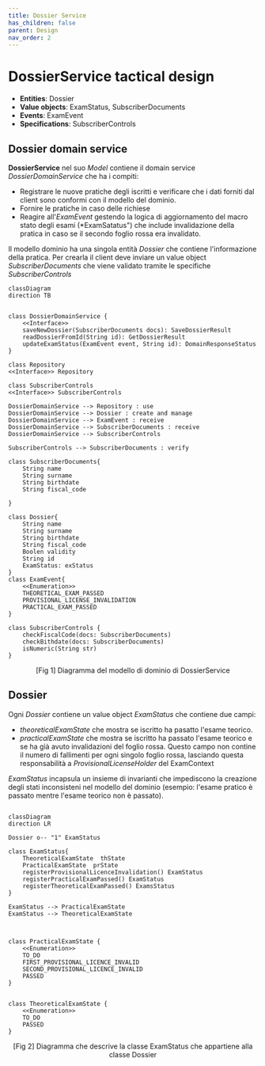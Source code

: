 ```yaml
---
title: Dossier Service 
has_children: false
parent: Design
nav_order: 2
---
```


# DossierService tactical design

- **Entities**: Dossier
- **Value objects**:  ExamStatus, SubscriberDocuments
- **Events**: ExamEvent
- **Specifications**: SubscriberControls


## Dossier domain service
**DossierService** nel suo *Model* contiene il domain service *DossierDomainService* che ha i compiti: 
- Registrare le nuove pratiche degli iscritti e verificare che i dati forniti dal client sono conformi con il modello del dominio.
- Fornire le pratiche in caso delle richiese
- Reagire all'*ExamEvent* gestendo la logica di aggiornamento del macro stato degli esami (*ExamSatatus") che include invalidazione della pratica in caso se il secondo foglio rossa era invalidato.

Il modello dominio ha una singola entità *Dossier* che contiene l'informazione della pratica. Per crearla il client deve inviare un value object *SubscriberDocuments* che viene validato tramite le specifiche *SubscriberControls*

```mermaid
classDiagram
direction TB


class DossierDomainService {
    <<Interface>>
    saveNewDossier(SubscriberDocuments docs): SaveDossierResult
    readDossierFromId(String id): GetDossierResult
    updateExamStatus(ExamEvent event, String id): DomainResponseStatus
}

class Repository 
<<Interface>> Repository 

class SubscriberControls 
<<Interface>> SubscriberControls 

DossierDomainService --> Repository : use
DossierDomainService --> Dossier : create and manage
DossierDomainService --> ExamEvent : receive
DossierDomainService --> SubscriberDocuments : receive
DossierDomainService --> SubscriberControls 

SubscriberControls --> SubscriberDocuments : verify

class SubscriberDocuments{
    String name
    String surname
    String birthdate
    String fiscal_code

}

class Dossier{
    String name
    String surname
    String birthdate
    String fiscal_code
    Boolen validity
    String id
    ExamStatus: exStatus
}
class ExamEvent{
    <<Enumeration>>
    THEORETICAL_EXAM_PASSED
    PROVISIONAL_LICENSE_INVALIDATION
    PRACTICAL_EXAM_PASSED
}

class SubscriberControls {
    checkFiscalCode(docs: SubscriberDocuments)
    checkBithdate(docs: SubscriberDocuments)
    isNumeric(String str)
}

```

<p align="center">[Fig 1] Diagramma del modello di dominio di DossierService</p>

## Dossier

Ogni *Dossier* contiene un value object *ExamStatus* che contiene due campi:
- *theoreticalExamState* che mostra se iscritto ha pasatto l'esame teorico.
- *practicalExamState* che mostra se iscritto ha passato l'esame teorico e se ha gìà avuto invalidazioni del foglio rossa. Questo campo non contine il numero di fallimenti per ogni singolo foglio rossa, lasciando questa responsabilità a *ProvisionalLicenseHolder* del ExamContext

*ExamStatus* incapsula un insieme di invarianti che impediscono la creazione degli stati inconsisteni nel modello del dominio (esempio: l'esame pratico è passato mentre l'esame teorico non è passato).

```mermaid

classDiagram
direction LR

Dossier o-- "1" ExamStatus

class ExamStatus{
    TheoreticalExamState  thState
    PracticalExamState  prState
    registerProvisionalLicenceInvalidation() ExamStatus
    registerPracticalExamPassed() ExamStatus
    registerTheoreticalExamPassed() ExamsStatus
}

ExamStatus --> PracticalExamState
ExamStatus --> TheoreticalExamState



class PracticalExamState {
    <<Enumeration>>
    TO_DO
    FIRST_PROVISIONAL_LICENCE_INVALID
    SECOND_PROVISIONAL_LICENCE_INVALID
    PASSED
}


class TheoreticalExamState {
    <<Enumeration>>
    TO_DO
    PASSED
}

```
<p align="center">[Fig 2] Diagramma che descrive la classe ExamStatus che appartiene alla classe Dossier </p>